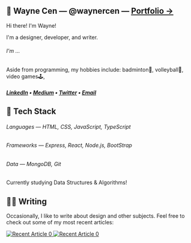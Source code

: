 ## 👋 Wayne Cen — @waynercen — [<u>Portfolio &#8594;</u>](https://waynecen.github.io)
Hi there! I'm Wayne! 

I'm a designer, developer, and writer.
###### I'm ...

Aside from programming, my hobbies include: badminton🏸, volleyball🏐, video games🕹️,  

##### <b>[LinkedIn](https://www.linkedin.com/in/waynercen/)</b> • <b>[Medium](https://medium.com/@wayne.cen)</b> • [Twitter](https://twitter.com/cenwayner) • <b>[Email](mailto:wayne.cen@gmail.com)</b>

## 🍔 Tech Stack
###### Languages — HTML, CSS, JavaScript, TypeScript
###### Frameworks — Express, React, Node.js, BootStrap
###### Data — MongoDB, Git

Currently studying Data Structures & Algorithms!


## ✍🏻 Writing
Occasionally, I like to write about design and other subjects. Feel free to check out some of my most recent articles:

<a target="_blank" href="https://github-readme-medium-recent-article.vercel.app/medium/@wayne.cen/0"><img src="https://github-readme-medium-recent-article.vercel.app/medium/@wayne.cen/0" alt="Recent Article 0">
<a target="_blank" href="https://github-readme-medium-recent-article.vercel.app/medium/@wayne.cen/0"><img src="https://github-readme-medium-recent-article.vercel.app/medium/@wayne.cen/1" alt="Recent Article 0">
